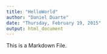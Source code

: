 ```yaml
---
title: "HelloWorld"
author: "Daniel Duarte"
date: "Thursday, February 19, 2015"
output: html_document
---
```


This is a Markdown File. 
